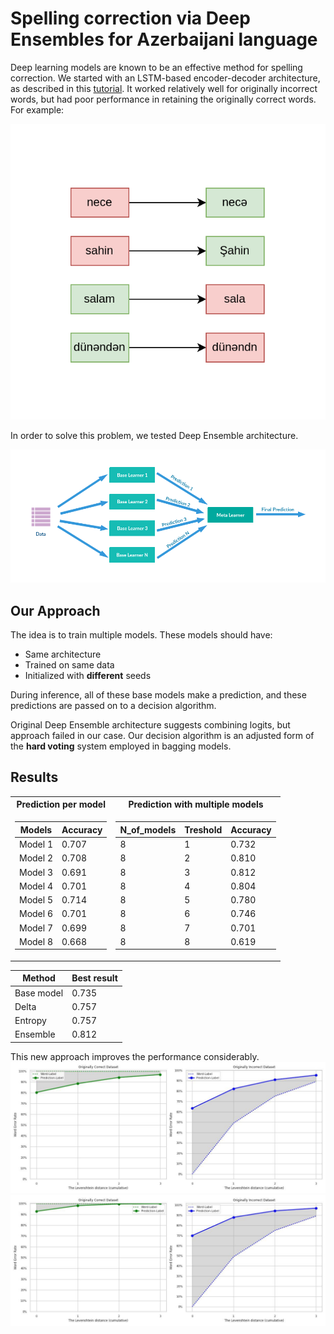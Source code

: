 # Spelling correction via Deep Ensembles for Azerbaijani language
Deep learning models are known to be an effective method for spelling correction. We started with an LSTM-based encoder-decoder architecture, as described in this [tutorial](https://keras.io/examples/nlp/lstm_seq2seq/). It worked relatively well for originally incorrect words, but had poor performance in retaining the originally correct words. For example:

![sample](images/sample.png)
  
In order to solve this problem, we tested Deep Ensemble architecture.

![Deep Ensemble Architecture](images/de.png "Deep Ensemble Architecture")

## Our Approach
The idea is to train multiple models. These models should have:
* Same architecture
* Trained on same data
* Initialized with **different** seeds
  
During inference, all of these base models make a prediction, and these predictions are passed on to a decision algorithm.

Original Deep Ensemble architecture suggests combining logits, but approach failed in our case. Our decision algorithm is an adjusted form of the **hard voting** system employed in bagging models.

## Results

<table>
<tr><th>Prediction per model </th><th>Prediction with multiple models</th></tr>
<tr><td>

| Models | Accuracy |
|----------|----------|
| Model 1 | 0.707 |
| Model 2 | 0.708 |
| Model 3 | 0.691 |
| Model 4 | 0.701 |
| Model 5 | 0.714 |
| Model 6 | 0.701 |
| Model 7 | 0.699 |
| Model 8 | 0.668 |

</td><td>

| N_of_models | Treshold | Accuracy |
|----------|----------|----------|
| 8 | 1 | 0.732 |
| 8 | 2 | 0.810 |
| 8 | 3 | 0.812 |
| 8 | 4 | 0.804 |
| 8 | 5 | 0.780 |
| 8 | 6 | 0.746 |
| 8 | 7 | 0.701 |
| 8 | 8 | 0.619 |


</td></tr> </table>

| Method | Best result |
|----------|----------|
| Base model | 0.735 |
| Delta | 0.757 |
| Entropy | 0.757 |
| Ensemble | 0.812 |


This new approach improves the performance considerably.
![test](results/Corr_Incorr_Plot_1-1.jpg)
![test](results/Corr_Incorr_Plot_7-3.jpg)
